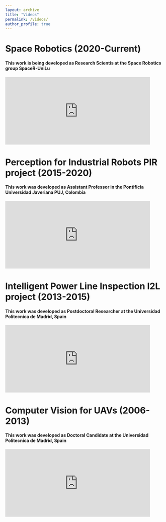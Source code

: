 ```yaml
---
layout: archive
title: "Videos"
permalink: /videos/
author_profile: true
---
```


###
# Space Robotics (2020-Current)
#### This work is being developed as Research Scientis at the Space Robotics group SpaceR-UniLu

<iframe width="460" height="215" src="https://www.youtube.com/embed/videoseries?list=PLgYA51rB9xXwzUSRvtBFvftJQ7xQ-HLxV" title="YouTube video player" frameborder="0" allow="accelerometer; autoplay; clipboard-write; encrypted-media; gyroscope; picture-in-picture" allowfullscreen></iframe>

###
###
# Perception for Industrial Robots PIR project (2015-2020)
#### This work was developed as Assistant Professor in the Pontificia Universidad Javeriana PUJ, Colombia

<iframe width="460" height="215" src="https://www.youtube.com/embed/videoseries?list=PLgYA51rB9xXyten-mM70tFMB6u1OTJNs7" title="YouTube video player" frameborder="0" allow="accelerometer; autoplay; clipboard-write; encrypted-media; gyroscope; picture-in-picture" allowfullscreen></iframe>

###
# Intelligent Power Line Inspection I2L project (2013-2015)
#### This work was developed as Postdoctoral Researcher at the Universidad Politecnica de Madrid, Spain

<iframe width="460" height="215" src="https://www.youtube.com/embed/videoseries?list=PLgYA51rB9xXymIUKe1llMTe5hkbXc9Jwi" title="YouTube video player" frameborder="0" allow="accelerometer; autoplay; clipboard-write; encrypted-media; gyroscope; picture-in-picture" allowfullscreen></iframe>

###
# Computer Vision for UAVs (2006-2013)
#### This work was developed as Doctoral Candidate at the Universidad Politecnica de Madrid, Spain

<iframe width="460" height="215" src="https://www.youtube.com/embed/videoseries?list=PLgYA51rB9xXxn9nekTBuUQJBt-Hstww2W" title="YouTube video player" frameborder="0" allow="accelerometer; autoplay; clipboard-write; encrypted-media; gyroscope; picture-in-picture" allowfullscreen></iframe>

